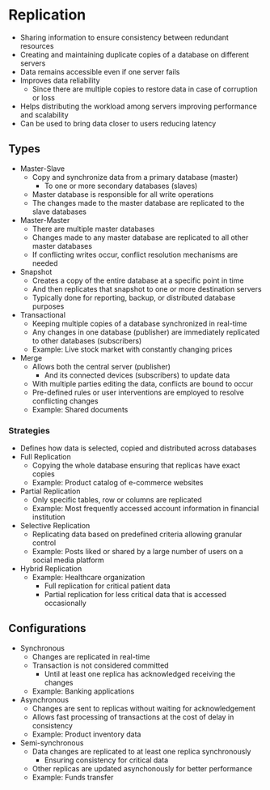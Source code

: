 # Replication

-   Sharing information to ensure consistency between redundant resources
-   Creating and maintaining duplicate copies of a database on different servers
-   Data remains accessible even if one server fails
-   Improves data reliability
    -   Since there are multiple copies to restore data in case of corruption or loss
-   Helps distributing the workload among servers improving performance and scalability
-   Can be used to bring data closer to users reducing latency

## Types

-   Master-Slave
    -   Copy and synchronize data from a primary database (master)
        -   To one or more secondary databases (slaves)
    -   Master database is responsible for all write operations
    -   The changes made to the master database are replicated to the slave databases
-   Master-Master
    -   There are multiple master databases
    -   Changes made to any master database are replicated to all other master databases
    -   If conflicting writes occur, conflict resolution mechanisms are needed
-   Snapshot
    -   Creates a copy of the entire database at a specific point in time
    -   And then replicates that snapshot to one or more destination servers
    -   Typically done for reporting, backup, or distributed database purposes
-   Transactional
    -   Keeping multiple copies of a database synchronized in real-time
    -   Any changes in one database (publisher) are immediately replicated to other databases (subscribers)
    -   Example: Live stock market with constantly changing prices
-   Merge
    -   Allows both the central server (publisher)
        -   And its connected devices (subscribers) to update data
    -   With multiple parties editing the data, conflicts are bound to occur
    -   Pre-defined rules or user interventions are employed to resolve conflicting changes
    -   Example: Shared documents

### Strategies

-   Defines how data is selected, copied and distributed across databases
-   Full Replication
    -   Copying the whole database ensuring that replicas have exact copies
    -   Example: Product catalog of e-commerce websites
-   Partial Replication
    -   Only specific tables, row or columns are replicated
    -   Example: Most frequently accessed account information in financial institution
-   Selective Replication
    -   Replicating data based on predefined criteria allowing granular control
    -   Example: Posts liked or shared by a large number of users on a social media platform
-   Hybrid Replication
    -   Example: Healthcare organization
        -   Full replication for critical patient data
        -   Partial replication for less critical data that is accessed occasionally

## Configurations

-   Synchronous
    -   Changes are replicated in real-time
    -   Transaction is not considered committed
        -   Until at least one replica has acknowledged receiving the changes
    -   Example: Banking applications
-   Asynchronous
    -   Changes are sent to replicas without waiting for acknowledgement
    -   Allows fast processing of transactions at the cost of delay in consistency
    -   Example: Product inventory data
-   Semi-synchronous
    -   Data changes are replicated to at least one replica synchronously
        -   Ensuring consistency for critical data
    -   Other replicas are updated asynchonously for better performance
    -   Example: Funds transfer
